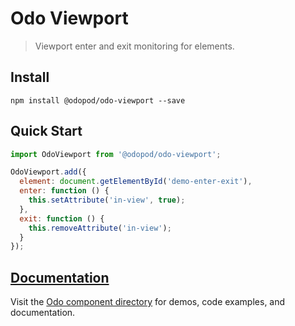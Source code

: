 # Odo Viewport

> Viewport enter and exit monitoring for elements.

## Install

```shell
npm install @odopod/odo-viewport --save
```

## Quick Start

```js
import OdoViewport from '@odopod/odo-viewport';

OdoViewport.add({
  element: document.getElementById('demo-enter-exit'),
  enter: function () {
    this.setAttribute('in-view', true);
  },
  exit: function () {
    this.removeAttribute('in-view');
  }
});
```

## [Documentation][permalink]

Visit the [Odo component directory][permalink] for demos, code examples, and documentation.

[permalink]: http://code.odopod.com/odo-viewport/
